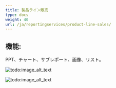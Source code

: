 ```yaml
---
title: 製品ライン販売
type: docs
weight: 40
url: /ja/reportingservices/product-line-sales/
---
```


## **機能:**
PPT、チャート、サブレポート、画像、リスト。

![todo:image_alt_text](product-line-sales_1.png)

![todo:image_alt_text](product-line-sales_2.png)